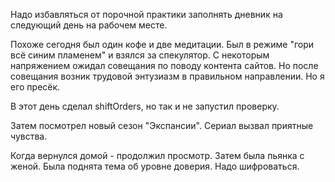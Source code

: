 Надо избавляться от порочной практики заполнять дневник на следующий день на рабочем месте.

Похоже сегодня был один кофе и две медитации.
Был в режиме "гори всё синим пламенем" и взялся за спекулятор.
С некоторым напряжением ожидал совещания по поводу контента сайтов. Но после совещания возник трудовой энтузиазм в правильном направлении. Но я его пресёк.

В этот день сделал shiftOrders, но так и не запустил проверку.

Затем посмотрел новый сезон "Экспансии". Сериал вызвал приятные чувства.

Когда вернулся домой - продолжил просмотр.
Затем была пьянка с женой. Была поднята тема об уровне доверия. Надо шифроваться.